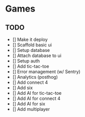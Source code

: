 # Games

## TODO

- [] Make it deploy
- [] Scaffold basic ui
- [] Setup database
- [] Attach database to ui
- [] Setup auth
- [] Add tic-tac-toe
- [] Error management (w/ Sentry)
- [] Analytics (posthog)
- [] Add connect 4
- [] Add six
- [] Add AI for tic-tac-toe
- [] Add AI for connect 4
- [] Add AI for six
- [] Add multiplayer